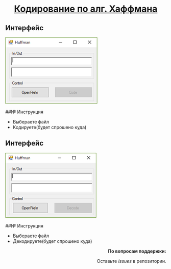 # <p align="center">[ Кодирование по алг. Хаффмана ](https://github.com/NikitaIT/Projects/)</p>


## Интерфейс

<img src="https://github.com/NikitaIT/Projects/blob/master/Huffman%20C%23/MainCode.PNG"></img>

##№ Инструкция

- Выбераете файл
- Кодируете(будет спрошено куда)

## Интерфейс

<img src="https://github.com/NikitaIT/Projects/blob/master/Huffman%20C%23/MainDecode.PNG"></img>

##№ Инструкция

- Выбераете файл
- Декодируете(будет спрошено куда)

<p align="right"><b>По вопросам поддержки:</b></p>
<p align="right">Оставьте <i>issues</i> в репозитории.</p></p>